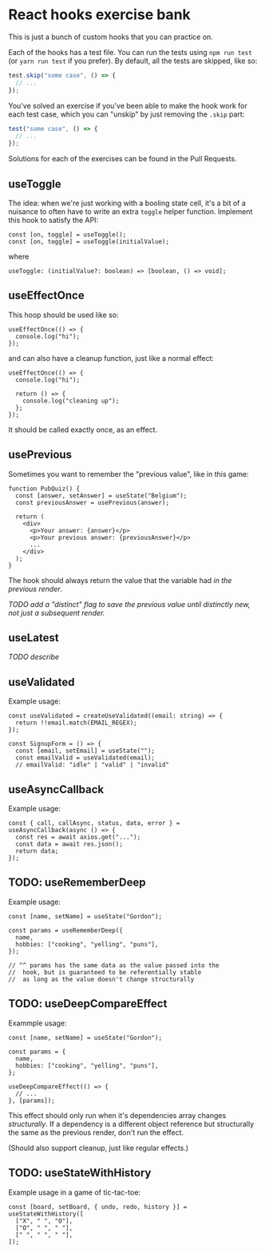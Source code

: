 # React hooks exercise bank

This is just a bunch of custom hooks that you can practice on.

Each of the hooks has a test file. You can run the tests using `npm run test` (or `yarn run test` if you prefer). By default, all the tests are skipped, like so:

```js
test.skip("some case", () => {
  // ...
});
```

You've solved an exercise if you've been able to make the hook work for each test case, which you can "unskip" by just removing the `.skip` part:

```js
test("some case", () => {
  // ...
});
```

Solutions for each of the exercises can be found in the Pull Requests.

## useToggle

The idea: when we're just working with a booling state cell, it's a bit of a nuisance to often have to write an extra `toggle` helper function. Implement this hook to satisfy the API:

```tsx
const [on, toggle] = useToggle();
const [on, toggle] = useToggle(initialValue);
```

where

```tsx
useToggle: (initialValue?: boolean) => [boolean, () => void];
```

## useEffectOnce

This hoop should be used like so:

```tsx
useEffectOnce(() => {
  console.log("hi");
});
```

and can also have a cleanup function, just like a normal effect:

```tsx
useEffectOnce(() => {
  console.log("hi");

  return () => {
    console.log("cleaning up");
  };
});
```

It should be called exactly once, as an effect.

## usePrevious

Sometimes you want to remember the "previous value", like in this game:

```tsx
function PubQuiz() {
  const [answer, setAnswer] = useState("Belgium");
  const previousAnswer = usePrevious(answer);

  return (
    <div>
      <p>Your answer: {answer}</p>
      <p>Your previous answer: {previousAnswer}</p>
      ...
    </div>
  );
}
```

The hook should always return the value that the variable had _in the previous render_.

_TODO add a "distinct" flag to save the previous value until distinctly new, not just a subsequent render._

## useLatest

_TODO describe_

## useValidated

Example usage:

```tsx
const useValidated = createUseValidated((email: string) => {
  return !!email.match(EMAIL_REGEX);
});

const SignupForm = () => {
  const [email, setEmail] = useState("");
  const emailValid = useValidated(email);
  // emailValid: "idle" | "valid" | "invalid"
```

## useAsyncCallback

Example usage:

```tsx
const { call, callAsync, status, data, error } = useAsyncCallback(async () => {
  const res = await axios.get("...");
  const data = await res.json();
  return data;
});
```

## TODO: useRememberDeep

Example usage:

```tsx
const [name, setName] = useState("Gordon");

const params = useRememberDeep({
  name,
  hobbies: ["cooking", "yelling", "puns"],
});

// ^^ params has the same data as the value passed into the
//  hook, but is guaranteed to be referentially stable
//  as long as the value doesn't change structurally
```

## TODO: useDeepCompareEffect

Exammple usage:

```tsx
const [name, setName] = useState("Gordon");

const params = {
  name,
  hobbies: ["cooking", "yelling", "puns"],
};

useDeepCompareEffect(() => {
  // ...
}, [params]);
```

This effect should only run when it's dependencies array changes _structurally_. If a dependency is a different object reference but structurally the same as the previous render, don't run the effect.

(Should also support cleanup, just like regular effects.)

## TODO: useStateWithHistory

Example usage in a game of tic-tac-toe:

```tsx
const [board, setBoard, { undo, redo, history }] = useStateWithHistory([
  ["X", " ", "O"],
  ["O", " ", " "],
  [" ", " ", " "],
]);
```
